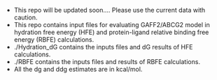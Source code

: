 - This repo will be updated soon.... Please use the current data with caution.
- This repo contains input files for evaluating GAFF2/ABCG2 model in hydration free energy (HFE) and protein-ligand relative binding free energy (RBFE) calculations.
- ./Hydration_dG contains the inputs files and dG results of HFE calculations.
- ./RBFE contains the inputs files and results of RBFE calculations.
- All the dg and ddg estimates are in kcal/mol.

